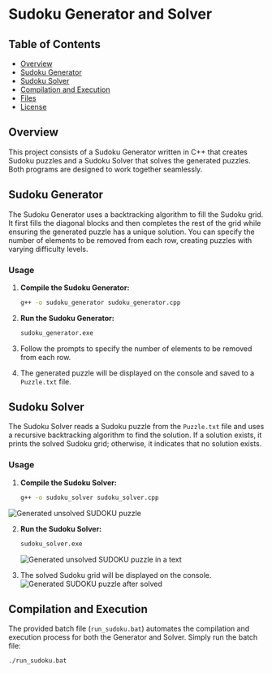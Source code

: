 # Sudoku Generator and Solver

## Table of Contents

- [Overview](#overview)
- [Sudoku Generator](#sudoku-generator)
- [Sudoku Solver](#sudoku-solver)
- [Compilation and Execution](#compilation-and-execution)
- [Files](#files)
- [License](#license)

## Overview

This project consists of a Sudoku Generator written in C++ that creates Sudoku puzzles and a Sudoku Solver that solves the generated puzzles. Both programs are designed to work together seamlessly.

## Sudoku Generator

The Sudoku Generator uses a backtracking algorithm to fill the Sudoku grid. It first fills the diagonal blocks and then completes the rest of the grid while ensuring the generated puzzle has a unique solution. You can specify the number of elements to be removed from each row, creating puzzles with varying difficulty levels.

### Usage

1. **Compile the Sudoku Generator:**

    ```bash
    g++ -o sudoku_generator sudoku_generator.cpp
    ```

2. **Run the Sudoku Generator:**

    ```bash
    sudoku_generator.exe
    ```

3. Follow the prompts to specify the number of elements to be removed from each row.

4. The generated puzzle will be displayed on the console and saved to a `Puzzle.txt` file.

## Sudoku Solver

The Sudoku Solver reads a Sudoku puzzle from the `Puzzle.txt` file and uses a recursive backtracking algorithm to find the solution. If a solution exists, it prints the solved Sudoku grid; otherwise, it indicates that no solution exists.

### Usage

1. **Compile the Sudoku Solver:**

    ```bash
    g++ -o sudoku_solver sudoku_solver.cpp
    ```
    
![Generated unsolved SUDOKU puzzle](https://user-images.githubusercontent.com/95247831/200465729-0d7e6e0a-1c19-444c-aa06-db67251ec8dc.png)

2. **Run the Sudoku Solver:**

    ```bash
    sudoku_solver.exe
    ```

    ![Generated unsolved SUDOKU puzzle in a text](https://user-images.githubusercontent.com/95247831/200465859-770ec5b8-5e51-4e92-a377-1e07830de47d.png)

3. The solved Sudoku grid will be displayed on the console.
   ![Generated SUDOKU puzzle after solved](https://user-images.githubusercontent.com/95247831/200465864-d1eb442b-0ebe-4e6f-abbd-a70ca0669abc.png)

## Compilation and Execution

The provided batch file (`run_sudoku.bat`) automates the compilation and execution process for both the Generator and Solver. Simply run the batch file:

```bash
./run_sudoku.bat







